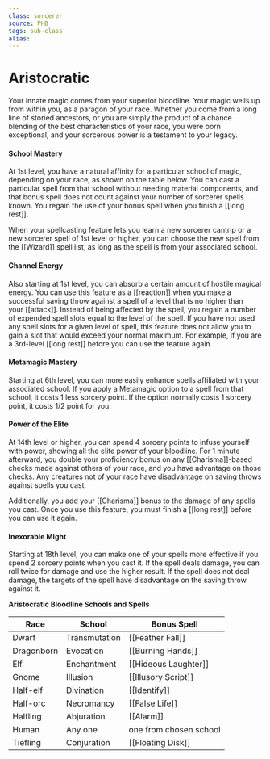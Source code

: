 ```yaml
---
class: sorcerer
source: PHB
tags: sub-class
alias:
---
```

# Aristocratic

Your innate magic comes from your superior bloodline. Your magic wells up from within you, as a paragon of your race. Whether you come from a long line of storied ancestors, or you are simply the product of a chance blending of the best characteristics of your race, you were born exceptional, and your sorcerous power is a testament to your legacy.

#### School Mastery

At 1st level, you have a natural affinity for a particular school of magic, depending on your race, as shown on the table below. You can cast a particular spell from that school without needing material components, and that bonus spell does not count against your number of sorcerer spells known. You regain the use of your bonus spell when you finish a [[long rest]].

When your spellcasting feature lets you learn a new sorcerer cantrip or a new sorcerer spell of 1st level or higher, you can choose the new spell from the [[Wizard]] spell list, as long as the spell is from your associated school.

#### Channel Energy

Also starting at 1st level, you can absorb a certain amount of hostile magical energy. You can use this feature as a [[reaction]] when you make a successful saving throw against a spell of a level that is no higher than your [[attack]]. Instead of being affected by the spell, you regain a number of expended spell slots equal to the level of the spell. If you have not used any spell slots for a given level of spell, this feature does not allow you to gain a slot that would exceed your normal maximum. For example, if you are a 3rd-level [[long rest]] before you can use the feature again.

#### Metamagic Mastery

Starting at 6th level, you can more easily enhance spells affiliated with your associated school. If you apply a Metamagic option to a spell from that school, it costs 1 less sorcery point. If the option normally costs 1 sorcery point, it costs 1/2 point for you.

#### Power of the Elite

At 14th level or higher, you can spend 4 sorcery points to infuse yourself with power, showing all the elite power of your bloodline. For 1 minute afterward, you double your proficiency bonus on any [[Charisma]]-based checks made against others of your race, and you have advantage on those checks. Any creatures not of your race have disadvantage on saving throws against spells you cast.

Additionally, you add your [[Charisma]] bonus to the damage of any spells you cast. Once you use this feature, you must finish a [[long rest]] before you can use it again.

#### Inexorable Might

Starting at 18th level, you can make one of your spells more effective if you spend 2 sorcery points when you cast it. If the spell deals damage, you can roll twice for damage and use the higher result. If the spell does not deal damage, the targets of the spell have disadvantage on the saving throw against it.

**Aristocratic Bloodline Schools and Spells**

| Race       | School        | Bonus Spell            |
| ---------- | ------------- | ---------------------- |
| Dwarf      | Transmutation | [[Feather Fall]]       |
| Dragonborn | Evocation     | [[Burning Hands]]      |
| Elf        | Enchantment   | [[Hideous Laughter]]   |
| Gnome      | Illusion      | [[Illusory Script]]    |
| Half-elf   | Divination    | [[Identify]]           |
| Half-orc   | Necromancy    | [[False Life]]         |
| Halfling   | Abjuration    | [[Alarm]]              |
| Human      | Any one       | one from chosen school |
| Tiefling   | Conjuration   | [[Floating Disk]]      |
